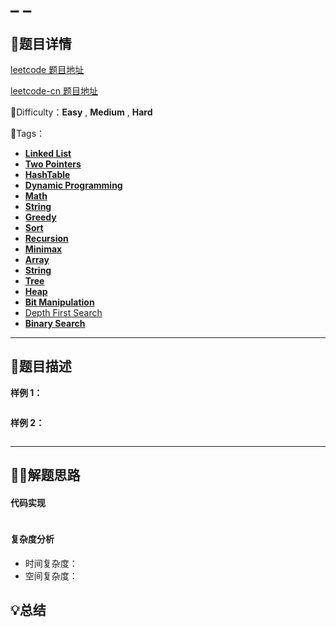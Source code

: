 

# _ _



## 📌题目详情

[leetcode 题目地址](https://leetcode.com/problems/ransom-note/)

[leetcode-cn 题目地址](https://leetcode-cn.com/problems/ransom-note/)

📗Difficulty：**Easy**	,	**Medium**	,	**Hard**

🎯Tags：

+ **[Linked List](https://leetcode.com/tag/linked-list/)**
+ **[Two Pointers](https://leetcode.com/tag/two-pointers/)** 
+ **[HashTable](https://leetcode.com/tag/hash-table/)** 
+ **[Dynamic Programming](https://leetcode.com/tag/dynamic-programming/)**
+ **[Math](https://leetcode.com/tag/math/)**
+ **[String](https://leetcode.com/tag/string/)**
+ **[Greedy](https://leetcode.com/tag/greedy/)**
+ **[Sort](https://leetcode.com/tag/sort/)**
+ **[Recursion](https://leetcode.com/tag/recursion/)**
+ **[Minimax](https://leetcode.com/tag/minimax/)**
+ **[Array](https://leetcode.com/tag/array/)**
+ **[String](https://leetcode.com/tag/string/)**
+ **[Tree](https://leetcode.com/tag/tree/)**
+ **[Heap](https://leetcode-cn.com/tag/heap/)**
+ **[Bit Manipulation](https://leetcode.com/tag/bit-manipulation/)** 
+ [Depth First Search](https://leetcode.com/tag/depth-first-search/)
+ **[Binary Search](https://leetcode-cn.com/tag/binary-search/)**

---

## 📃题目描述



**样例 1：**

```

```



**样例 2：**

```

```

****

## 🏹🎯解题思路



#### 代码实现

```java

```



#### 复杂度分析

+ 时间复杂度：
+ 空间复杂度：



## 💡总结



